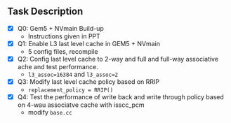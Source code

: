 ## Task Description
- [x] Q0: Gem5 + NVmain Build-up
	- Instructions given in PPT
- [x] Q1: Enable L3 last level cache in GEM5 + NVmain
	- 5 config files, recompile
- [x] Q2: Config last level cache to 2-way and full and full-way associative ache and test performance.
	- `l3_assoc=16384` and `l3_assoc=2`
- [x] Q3: Modify last level cache policy based on RRIP
	- `replacement_policy = RRIP()`
- [x] Q4: Test the performance of write back and write through policy based on 4-wau associatve cache with isscc_pcm
	- modify `base.cc`